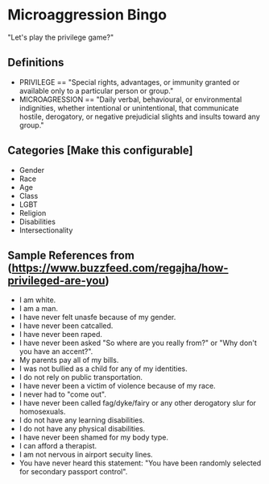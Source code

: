 # Microaggression Bingo 
"Let's play the privilege game?"

## Definitions
* PRIVILEGE == "Special rights, advantages, or immunity granted or available only to a particular person or group."
* MICROAGRESSION == "Daily verbal, behavioural, or environmental indignities, whether intentional or unintentional, that communicate hostile, derogatory, or negative prejudicial slights and insults toward any group."

## Categories [Make this configurable]
* Gender
* Race
* Age
* Class
* LGBT
* Religion
* Disabilities
* Intersectionality


## Sample References from (https://www.buzzfeed.com/regajha/how-privileged-are-you)
* I am white.
* I am a man.
* I have never felt unasfe because of my gender.
* I have never been catcalled.
* I have never been raped.
* I have never been asked "So where are you really from?" or "Why don't you have an accent?".
* My parents pay all of my bills.
* I was not bullied as a child for any of my identities.
* I do not rely on public transportation.
* I have never been a victim of violence because of my race.
* I never had to "come out".
* I have never been called fag/dyke/fairy or any other derogatory slur for homosexuals.
* I do not have any learning disabilities.
* I do not have any physical disabilities.
* I have never been shamed for my body type.
* I can afford a therapist.
* I am not nervous in airport secuity lines.
* You have never heard this statement: "You have been randomly selected for secondary passport control".


